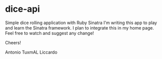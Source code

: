 # dice-api
Simple dice rolling application with Ruby Sinatra
I'm writing this app to play and learn the Sinatra framework.
I plan to integrate this in my home page.
Feel free to watch and suggest any change!

Cheers!

Antonio TuxmAL Liccardo
